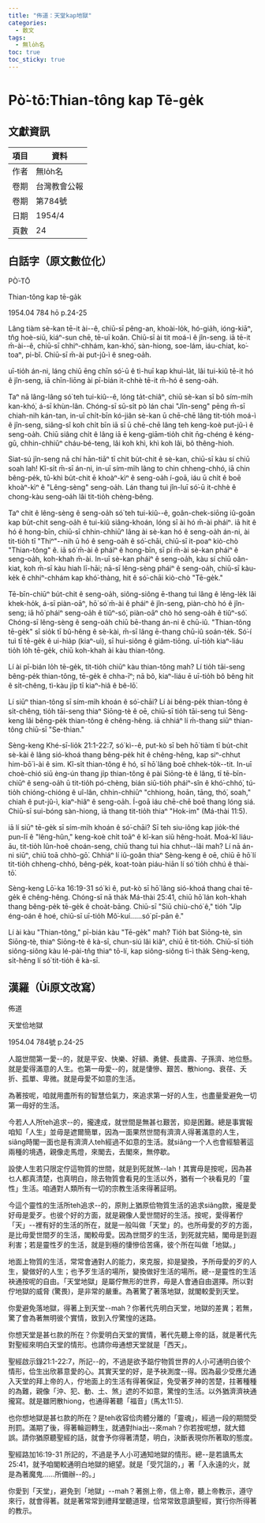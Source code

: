 ```yaml
---
title: "佈道：天堂kap地獄"
categories:
  - 散文
tags:
  - 無lo̍h名
toc: true
toc_sticky: true
---
```


# Pò͘-tō:Thian-tông kap Tē-ge̍k

## 文獻資訊

| 項目 | 資料 |
|---|---|
| 作者 | 無lo̍h名 |
| 卷期 | 台灣教會公報 |
| 卷期 | 第784號 |
| 日期 | 1954/4 |
| 頁數 | 24 |

## 白話字（原文數位化）

PÒ͘-TŌ

Thian-tông kap tē-ga̍k

1954.04 784 hō p.24-25

Lâng tiàm sè-kan tē-it ài--ê, chiū-sī pêng-an, khoài-lo̍k, hó-gia̍h, ióng-kiāⁿ, tn̂g hoè-siū, kiáⁿ-sun chē, tē-uī koân. Chiū-sī ài tit moá-ì ê jîn-seng. iā tē-it m̄-ài--ê, chiū-sī chhiⁿ-chhám, kan-khó͘, sàn-hiong, soe-lám, iáu-chiat, ko͘-toaⁿ, pi-bî. Chiū-sī m̄-ài put-jû-ì ê sneg-oa̍h.

uī-tio̍h án-ni, láng chiū ēng chīn só͘-ū ê tì-huī kap khuì-la̍t, lâi tui-kiû tē-it hó ê jîn-seng, iā chīn-liōng ài pī-bián it-chhè tē-it m̄-hó ê seng-oa̍h.

Taⁿ nā lâng-lâng só͘ teh tui-kiû--ê, lóng ta̍t-chiâⁿ, chiū sè-kan sī bô sím-mi̍h kan-khó͘, á-sī khùn-lân. Chóng-sī sū-si̍t pò lán chai "Jîn-seng" pēng m̄-sī chiah-nih kán-tan, in-uī chi̍t-bīn kó-jiân sè-kan ū chē-chē lâng tit-tio̍h moá-ì ê jîn-seng, siâng-sî koh chi̍t bīn iā sī ū chē-chē lâng teh keng-koè put-jû-ì ê seng-oa̍h. Chiū siâng chi̍t ê lâng iā ē keng-giām-tio̍h chit n̄g-chéng ê kéng-gū, chhin-chhiūⁿ cháu-bé-teng, lâi koh khì, khì koh lâi, bô thêng-hioh.

Siat-sú jîn-seng nā chí hān-tiāⁿ tī chit bu̍t-chit ê sè-kan, chiū-sī kàu sí chiū soah lah! Kî-si̍t m̄-sī án-ni, in-uī sím-mi̍h lâng to chin chheng-chhó, iā chin bêng-pe̍k, tû-khì bu̍t-chit ē khoàⁿ-kìⁿ ê seng-oa̍h í-goā, iáu ū chi̍t ê boē khoàⁿ-kìⁿ ê "Lêng-sèng" seng-oa̍h. Lán thang tuì jîn-luī só͘-ū it-chhè ê chong-kàu seng-oa̍h lâi tit-tio̍h chèng-bêng.

Taⁿ chit ê lêng-sèng ê seng-oa̍h só͘ teh tui-kiû--ê, goân-chek-siōng iû-goân kap bu̍t-chit seng-oa̍h ê tui-kiû siâng-khoán, lóng sī ài hó m̄-ài pháiⁿ. iā hit ê hó ê hong-bīn, chiū-sī chhin-chhiūⁿ lâng ài sè-kan hó ê seng-oa̍h án-ni, ài tit-tio̍h tī "Thiⁿ"--nih ū hó ê seng-oa̍h ê só͘-chāi, chiū-sī it-poaⁿ kiò-chò "Thian-tông" ê. iā só͘ m̄-ài ê pháiⁿ ê hong-bīn, sī pí m̄-ài sè-kan pháiⁿ ê seng-oa̍h, koh-khah m̄-ài. In-uī sè-kan pháiⁿ ê seng-oa̍h, kàu sí chiū oân-kiat, koh m̄-sī kàu hiah lī-hāi; nā-sī lêng-sèng pháiⁿ ê seng-oa̍h, chiū-sī kàu-ke̍k ê chhiⁿ-chhám kap khó͘-thàng, hit ê só͘-chāi kiò-chò "Tē-ge̍k."

Tē-bīn-chiūⁿ bu̍t-chit ê seng-oa̍h, siông-siông ē-thang tuì lâng ê lêng-le̍k lâi khek-ho̍k, á-sī piàn-oāⁿ, hō͘ só͘ m̄-ài ê pháiⁿ ê jîn-seng, piàn-chò hó ê jîn-seng; iā hō͘ pháiⁿ seng-oa̍h ê tiûⁿ-só͘, piàn-oāⁿ chò hó seng-oa̍h ê tiûⁿ-só͘. Chóng-sī lêng-sèng ê seng-oa̍h chiū bē-thang án-ni ê chū-iû. "Thian-tông tē-ge̍k" sī sio̍k tī bû-hêng ê sè-kài, m̄-sī lâng ē-thang chū-iû soán-te̍k. Só͘-í tuì tī tē-ge̍k ê ui-hia̍p (kiaⁿ-uì), sī hui-siông ê giâm-tiōng. uī-tio̍h kiaⁿ-liáu tio̍h lo̍h tē-ge̍k, chiū koh-khah ài kàu thian-tông.

Lí ài pī-bián lo̍h tē-ge̍k, tit-tio̍h chiūⁿ kàu thian-tông mah? Lí tio̍h tāi-seng bêng-pe̍k thian-tông, tē-ge̍k ê chha-īⁿ; nā bô, kiaⁿ-liáu ē uī-tio̍h bô bêng hit ê si̍t-chêng, tì-kàu ji̍p tī kiaⁿ-hiâ ê bê-lō͘.

Lí siūⁿ thian-tông sī sím-mi̍h khoán ê só͘-chāi? Lí ài bêng-pe̍k thian-tông ê si̍t-chêng, tio̍h tāi-seng thiaⁿ Siōng-tè ê oē, chiū-sī tio̍h tāi-seng tuì Sèng-keng lâi bêng-pe̍k thian-tông ê chêng-hêng. iā chhiáⁿ lí m̄-thang siūⁿ thian-tông chiū-sī "Se-thian."

Sèng-keng Khé-sī-lio̍k 21:1-22:7, só͘ kì--ê, put-kò sī beh hō͘ tiàm tī bu̍t-chit sè-kài ê lâng sió-khoá thang bêng-pe̍k hit ê chêng-hêng, kap siⁿ-chhut him-bō͘ ì-ài ê sim. Kî-si̍t thian-tông ê hó, sī hō͘ lâng boē chhek-to̍k--tit. In-uī choè-chió siū èng-ún thang ji̍p thian-tông ê pài Siōng-tè ê lâng, tī tē-bīn-chiūⁿ ê seng-oa̍h ū tit-tio̍h pó-chèng, bián siū-tio̍h pháiⁿ-sîn ê khó͘-chhó͘, tú-tio̍h chióng-chióng ê uî-lân, chhin-chhiūⁿ "chhiong, hoān, tāng, thó͘, soah," chiah ê put-jû-ì, kiaⁿ-hiâⁿ ê seng-oa̍h. Í-goā iáu chē-chē boē thang lóng siá. Chiū-sī sui-bóng sàn-hiong, iā thang tit-tio̍h thiaⁿ "Hok-im" (Má-thài 11:5).

iā lí siūⁿ tē-ge̍k sī sím-mi̍h khoán ê só͘-chāi? Sī teh siu-iông kap jio̍k-thé pun-lī ê "lêng-hûn," keng-koè chi̍t toāⁿ ê kî-kan siū hêng-hoa̍t. Moá-kî liáu-āu, tit-tio̍h lûn-hoê choán-seng, chiū thang tuì hia chhut--lâi mah? Lí nā án-ni siūⁿ, chiū toā chhò-gō͘. Chhiáⁿ lí iû-goân thiaⁿ Sèng-keng ê oē, chiū ē hō͘ lí tit-tio̍h chheng-chhó, bêng-pe̍k, koat-toàn piáu-hiān lí só͘ tio̍h chhú ê thài-tō͘.

Sèng-keng Lō͘-ka 16:19-31 só͘ kì ê, put-kò sī hō͘ lâng sió-khoá thang chai tē-ge̍k ê chêng-hêng. Chóng-sī nā tha̍k Má-thài 25:41, chiū hō͘ lán koh-khah thang bêng-pe̍k tē-ge̍k ê choa̍t-bāng. Chiū-sī "Siū chiù-chó͘ ê," tio̍h "Ji̍p éng-oán ê hoé, chiū-sī uī-tio̍h Mô͘-kuí......só͘ pī-pān ê."

Lí ài kàu "Thian-tông," pī-bián kàu "Tē-ge̍k" mah? Tio̍h bat Siōng-tè, sìn Siōng-tè, thiaⁿ Siōng-tè ê kà-sī, chun-siú lâi kiâⁿ, chiū ē tit-tio̍h. Chiū-sī tio̍h siông-siông kàu lé-pài-tn̂g thiaⁿ tō-lí, kap siông-siông tì-ì tha̍k Sèng-keng, si̍t-hêng lí só͘ tit-tio̍h ê kà-sī.

## 漢羅（Ùi原文改寫）

佈道

天堂佮地獄

1954.04 784號 p.24-25

人踮世間第一愛--的，就是平安、快樂、好額、勇健、長歲壽、子孫濟、地位懸。就是愛得滿意的人生。也第一毋愛--的，就是悽慘、艱苦、散hiong、衰荏、夭折、孤單、卑微。就是毋愛不如意的生活。

為著按呢，咱就用盡所有的智慧佮氣力，來追求第一好的人生，也盡量愛避免一切第一毋好的生活。

今若人人所teh追求--的，攏達成，就世間是無甚乜艱苦，抑是困難。總是事實報咱知「人生」並毋是遮爾簡單，因為一面果然世間有濟濟人得著滿意的人生，siâng時閣一面也是有濟濟人teh經過不如意的生活。就siâng一个人也會經驗著這兩種的境遇，親像走馬燈，來閣去，去閣來，無停歇。

設使人生若只限定佇這物質的世間，就是到死就煞--lah！其實毋是按呢，因為甚乜人都真清楚，也真明白，除去物質會看見的生活以外，猶有一个袂看見的「靈性」生活。咱通對人類所有一切的宗教生活來得著証明。

今這个靈性的生活所teh追求--的，原則上猶原佮物質生活的追求siâng款，攏是愛好毋是愛歹。也彼个好的方面，就是親像人愛世間好的生活。按呢，愛得著佇「天」--裡有好的生活的所在，就是一般叫做「天堂」的。也所毋愛的歹的方面，是比毋愛世間歹的生活，閣較毋愛。因為世間歹的生活，到死就完結，閣毋是到遐利害；若是靈性歹的生活，就是到極的悽慘佮苦痛，彼个所在叫做「地獄。」

地面上物質的生活，常常會通對人的能力，來克服，抑是變換，予所毋愛的歹的人生，變做好的人生；也予歹生活的場所，變換做好生活的場所。總--是靈性的生活袂通按呢的自由。「天堂地獄」是屬佇無形的世界，毋是人會通自由選擇。所以對佇地獄的威脅 (驚畏)，是非常的嚴重。為著驚了著落地獄，就閣較愛到天堂。

你愛避免落地獄，得著上到天堂--mah？你著代先明白天堂，地獄的差異；若無，驚了會為著無明彼个實情，致到入佇驚惶的迷路。

你想天堂是甚乜款的所在？你愛明白天堂的實情，著代先聽上帝的話，就是著代先對聖經來明白天堂的情形。也請你毋通想天堂就是「西天」。

聖經啟示錄21:1-22:7，所記--的，不過是欲予踮佇物質世界的人小可通明白彼个情形，佮生出欣慕意愛的心。其實天堂的好，是予袂測度--得。因為最少受應允通入天堂的拜上帝的人，佇地面上的生活有得著保証，免受著歹神的苦楚，拄著種種的為難，親像「沖、犯、動、土、煞」遮的不如意，驚惶的生活。以外猶濟濟袂通攏寫。就是雖罔散hiong，也通得著聽「福音」(馬太11:5).

也你想地獄是甚乜款的所在？是teh收容佮肉體分離的「靈魂」，經過一段的期間受刑罰。滿期了後，得著輪迴轉生，就通對hia出--來mah？你若按呢想，就大錯誤。請你猶原聽聖經的話，就會予你得著清楚，明白，決斷表現你所著取的態度。

聖經路加16:19-31 所記的，不過是予人小可通知地獄的情形。總--是若讀馬太25:41，就予咱閣較通明白地獄的絕望。就是「受咒詛的，」著「入永遠的火，就是為著魔鬼......所備辦--的。」

你愛到「天堂」，避免到「地獄」--mah？著捌上帝，信上帝，聽上帝教示，遵守來行，就會得著。就是著常常到禮拜堂聽道理，佮常常致意讀聖經，實行你所得著的教示。
